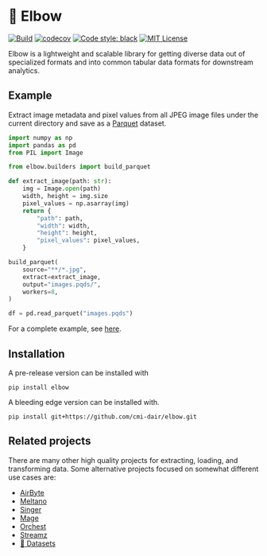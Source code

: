 # 💪 Elbow
[![Build](https://github.com/cmi-dair/elbow/actions/workflows/ci.yaml/badge.svg?branch=main)](https://github.com/cmi-dair/elbow/actions/workflows/ci.yaml?query=branch%3Amain)
[![codecov](https://codecov.io/gh/clane9/elbow/branch/main/graph/badge.svg?token=22HWWFWPW5)](https://codecov.io/gh/clane9/elbow)
[![Code style: black](https://img.shields.io/badge/code%20style-black-000000.svg)](https://github.com/psf/black)
[![MIT License](https://img.shields.io/badge/license-MIT-blue.svg)](LICENSE)

Elbow is a lightweight and scalable library for getting diverse data out of specialized formats and into common tabular data formats for downstream analytics.

## Example

Extract image metadata and pixel values from all JPEG image files under the current directory and save as a [Parquet](https://parquet.apache.org/) dataset.

```python
import numpy as np
import pandas as pd
from PIL import Image

from elbow.builders import build_parquet

def extract_image(path: str):
    img = Image.open(path)
    width, height = img.size
    pixel_values = np.asarray(img)
    return {
        "path": path,
        "width": width,
        "height": height,
        "pixel_values": pixel_values,
    }

build_parquet(
    source="**/*.jpg",
    extract=extract_image,
    output="images.pqds/",
    workers=8,
)

df = pd.read_parquet("images.pqds")
```

For a complete example, see [here](example/).

## Installation

A pre-release version can be installed with

```
pip install elbow
```

A bleeding edge version can be installed with.

```
pip install git+https://github.com/cmi-dair/elbow.git
```

## Related projects

There are many other high quality projects for extracting, loading, and transforming data. Some alternative projects focused on somewhat different use cases are:

- [AirByte](https://github.com/airbytehq/airbyte)
- [Meltano](https://github.com/meltano/meltano)
- [Singer](https://github.com/singer-io/getting-started)
- [Mage](https://github.com/mage-ai/mage-ai)
- [Orchest](https://github.com/orchest/orchest)
- [Streamz](https://github.com/python-streamz/streamz)
- [🤗 Datasets](https://github.com/huggingface/datasets)
